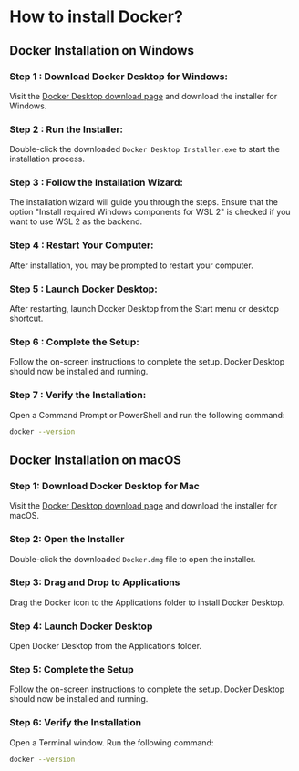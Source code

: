 # How to install Docker?

## Docker Installation on Windows

### Step 1 : Download Docker Desktop for Windows:
Visit the [Docker Desktop download page](https://www.docker.com/products/docker-desktop) and download the installer for Windows.

### Step 2 : Run the Installer:
Double-click the downloaded `Docker Desktop Installer.exe` to start the installation process.

### Step 3 : Follow the Installation Wizard:
The installation wizard will guide you through the steps. Ensure that the option "Install required Windows components for WSL 2" is checked if you want to use WSL 2 as the backend.

### Step 4 : Restart Your Computer:
After installation, you may be prompted to restart your computer.

### Step 5 : Launch Docker Desktop:
After restarting, launch Docker Desktop from the Start menu or desktop shortcut.

### Step 6 : Complete the Setup:
Follow the on-screen instructions to complete the setup. Docker Desktop should now be installed and running.

### Step 7 : Verify the Installation:
Open a Command Prompt or PowerShell and run the following command:
   ```sh
   docker --version
   ```

## Docker Installation on macOS

### Step 1: Download Docker Desktop for Mac

Visit the [Docker Desktop download page](https://www.docker.com/products/docker-desktop) and download the installer for macOS.

### Step 2: Open the Installer

Double-click the downloaded `Docker.dmg` file to open the installer.

### Step 3: Drag and Drop to Applications

Drag the Docker icon to the Applications folder to install Docker Desktop.

### Step 4: Launch Docker Desktop

Open Docker Desktop from the Applications folder.

### Step 5: Complete the Setup

Follow the on-screen instructions to complete the setup. Docker Desktop should now be installed and running.

### Step 6: Verify the Installation

Open a Terminal window.
Run the following command:
   ```sh
   docker --version
   ```
